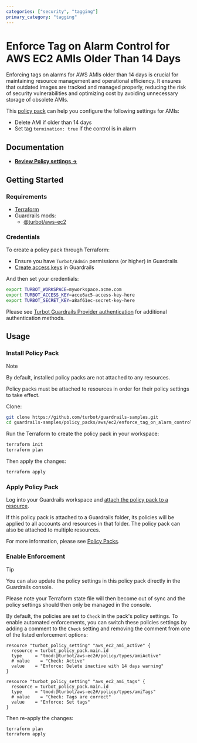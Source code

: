 ```yaml
---
categories: ["security", "tagging"]
primary_category: "tagging"
---
```


# Enforce Tag on Alarm Control for AWS EC2 AMIs Older Than 14 Days

Enforcing tags on alarms for AWS AMIs older than 14 days is crucial for maintaining resource management and operational efficiency. It ensures that outdated images are tracked and managed properly, reducing the risk of security vulnerabilities and optimizing cost by avoiding unnecessary storage of obsolete AMIs.

This [policy pack](https://turbot.com/guardrails/docs/concepts/resources/smart-folders) can help you configure the following settings for AMIs:

- Delete AMI if older than 14 days
- Set tag `termination: true` if the control is in alarm

## Documentation

- **[Review Policy settings →](https://hub-guardrails-turbot-com-git-development-turbot.vercel.app/policy-packs/enforce_tag_on_alarm_control_for_amis_older_than_14_days/settings)**

## Getting Started

### Requirements

- [Terraform](https://developer.hashicorp.com/terraform/tutorials/aws-get-started/install-cli)
- Guardrails mods:
  - [@turbot/aws-ec2](https://hub-guardrails-turbot-com-git-development-turbot.vercel.app/aws/mods/aws-ec2)

### Credentials

To create a policy pack through Terraform:

- Ensure you have `Turbot/Admin` permissions (or higher) in Guardrails
- [Create access keys](https://turbot.com/guardrails/docs/guides/iam/access-keys#generate-a-new-guardrails-api-access-key) in Guardrails

And then set your credentials:

```sh
export TURBOT_WORKSPACE=myworkspace.acme.com
export TURBOT_ACCESS_KEY=acce6ac5-access-key-here
export TURBOT_SECRET_KEY=a8af61ec-secret-key-here
```

Please see [Turbot Guardrails Provider authentication](https://registry.terraform.io/providers/turbot/turbot/latest/docs#authentication) for additional authentication methods.

## Usage

### Install Policy Pack

> [!NOTE]
> By default, installed policy packs are not attached to any resources.
>
> Policy packs must be attached to resources in order for their policy settings to take effect.

Clone:

```sh
git clone https://github.com/turbot/guardrails-samples.git
cd guardrails-samples/policy_packs/aws/ec2/enforce_tag_on_alarm_control_for_amis_older_than_14_days
```

Run the Terraform to create the policy pack in your workspace:

```sh
terraform init
terraform plan
```

Then apply the changes:

```sh
terraform apply
```

### Apply Policy Pack

Log into your Guardrails workspace and [attach the policy pack to a resource](https://turbot.com/guardrails/docs/guides/working-with-folders/smart#attach-a-smart-folder-to-a-resource).

If this policy pack is attached to a Guardrails folder, its policies will be applied to all accounts and resources in that folder. The policy pack can also be attached to multiple resources.

For more information, please see [Policy Packs](https://turbot.com/guardrails/docs/concepts/resources/smart-folders).

### Enable Enforcement

> [!TIP]
> You can also update the policy settings in this policy pack directly in the Guardrails console.
>
> Please note your Terraform state file will then become out of sync and the policy settings should then only be managed in the console.

By default, the policies are set to `Check` in the pack's policy settings. To enable automated enforcements, you can switch these policies settings by adding a comment to the `Check` setting and removing the comment from one of the listed enforcement options:

```hcl
resource "turbot_policy_setting" "aws_ec2_ami_active" {
  resource = turbot_policy_pack.main.id
  type     = "tmod:@turbot/aws-ec2#/policy/types/amiActive"
  # value    = "Check: Active"
  value    = "Enforce: Delete inactive with 14 days warning"
}

resource "turbot_policy_setting" "aws_ec2_ami_tags" {
  resource = turbot_policy_pack.main.id
  type     = "tmod:@turbot/aws-ec2#/policy/types/amiTags"
  # value    = "Check: Tags are correct"
  value    = "Enforce: Set tags"
}
```

Then re-apply the changes:

```sh
terraform plan
terraform apply
```
